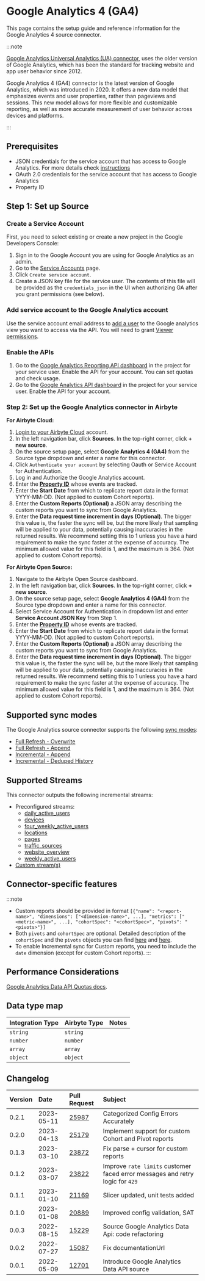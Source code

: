 # Google Analytics 4 (GA4)

This page contains the setup guide and reference information for the Google Analytics 4 source connector.

:::note

[Google Analytics Universal Analytics (UA) connector](https://docs.airbyte.com/integrations/sources/google-analytics-v4), uses the older version of Google Analytics, which has been the standard for tracking website and app user behavior since 2012. 

Google Analytics 4 (GA4) connector is the latest version of Google Analytics, which was introduced in 2020. It offers a new data model that emphasizes events and user properties, rather than pageviews and sessions. This new model allows for more flexible and customizable reporting, as well as more accurate measurement of user behavior across devices and platforms.

:::

## Prerequisites

* JSON credentials for the service account that has access to Google Analytics. For more details check [instructions](https://support.google.com/analytics/answer/1009702)
* OAuth 2.0 credentials for the service account that has access to Google Analytics
* Property ID

## Step 1: Set up Source

### Create a Service Account

First, you need to select existing or create a new project in the Google Developers Console:

1. Sign in to the Google Account you are using for Google Analytics as an admin.
2. Go to the [Service Accounts](https://console.developers.google.com/iam-admin/serviceaccounts) page.
3. Click `Create service account`.
4. Create a JSON key file for the service user. The contents of this file will be provided as the `credentials_json` in the UI when authorizing GA after you grant permissions \(see below\).

### Add service account to the Google Analytics account

Use the service account email address to [add a user](https://support.google.com/analytics/answer/1009702) to the Google analytics view you want to access via the API. You will need to grant [Viewer permissions](https://support.google.com/analytics/answer/2884495).

### Enable the APIs

1. Go to the [Google Analytics Reporting API dashboard](https://console.developers.google.com/apis/api/analyticsreporting.googleapis.com/overview) in the project for your service user. Enable the API for your account. You can set quotas and check usage.
2. Go to the [Google Analytics API dashboard](https://console.developers.google.com/apis/api/analytics.googleapis.com/overview) in the project for your service user. Enable the API for your account.

### Step 2: Set up the Google Analytics connector in Airbyte

**For Airbyte Cloud:**

1. [Login to your Airbyte Cloud](https://cloud.airbyte.com/workspaces) account.
2. In the left navigation bar, click **Sources**. In the top-right corner, click **+ new source**.
3. On the source setup page, select **Google Analytics 4 (GA4)** from the Source type dropdown and enter a name for this connector.
4. Click `Authenticate your account` by selecting Oauth or Service Account for Authentication.
5. Log in and Authorize the Google Analytics account.
6. Enter the [**Property ID**](https://developers.google.com/analytics/devguides/reporting/data/v1/property-id#what_is_my_property_id) whose events are tracked.
7. Enter the **Start Date** from which to replicate report data in the format YYYY-MM-DD. (Not applied to custom Cohort reports).
8. Enter the **Custom Reports (Optional)** a JSON array describing the custom reports you want to sync from Google Analytics.
9. Enter the **Data request time increment in days (Optional)**. The bigger this value is, the faster the sync will be, but the more likely that sampling will be applied to your data, potentially causing inaccuracies in the returned results. We recommend setting this to 1 unless you have a hard requirement to make the sync faster at the expense of accuracy. The minimum allowed value for this field is 1, and the maximum is 364. (Not applied to custom Cohort reports).

**For Airbyte Open Source:**

1. Navigate to the Airbyte Open Source dashboard.
2. In the left navigation bar, click **Sources**. In the top-right corner, click **+ new source**.
3. On the source setup page, select **Google Analytics 4 (GA4)** from the Source type dropdown and enter a name for this connector.
4. Select Service Account for Authentication in dropdown list and enter **Service Account JSON Key** from Step 1.
5. Enter the [**Property ID**](https://developers.google.com/analytics/devguides/reporting/data/v1/property-id#what_is_my_property_id) whose events are tracked.
6. Enter the **Start Date** from which to replicate report data in the format YYYY-MM-DD. (Not applied to custom Cohort reports).
7. Enter the **Custom Reports (Optional)** a JSON array describing the custom reports you want to sync from Google Analytics.
8. Enter the **Data request time increment in days (Optional)**. The bigger this value is, the faster the sync will be, but the more likely that sampling will be applied to your data, potentially causing inaccuracies in the returned results. We recommend setting this to 1 unless you have a hard requirement to make the sync faster at the expense of accuracy. The minimum allowed value for this field is 1, and the maximum is 364. (Not applied to custom Cohort reports).


## Supported sync modes

The Google Analytics source connector supports the following [sync modes](https://docs.airbyte.com/cloud/core-concepts#connection-sync-modes):

- [Full Refresh - Overwrite](https://docs.airbyte.com/understanding-airbyte/glossary#full-refresh-sync)
- [Full Refresh - Append](https://docs.airbyte.com/understanding-airbyte/connections/full-refresh-append)
- [Incremental - Append](https://docs.airbyte.com/understanding-airbyte/connections/incremental-append)
- [Incremental - Deduped History](https://docs.airbyte.com/understanding-airbyte/connections/incremental-deduped-history)

## Supported Streams

This connector outputs the following incremental streams:

* Preconfigured streams:
  * [daily_active_users](https://developers.google.com/analytics/devguides/reporting/data/v1/rest/v1beta/properties/runReport)
  * [devices](https://developers.google.com/analytics/devguides/reporting/data/v1/rest/v1beta/properties/runReport)
  * [four_weekly_active_users](https://developers.google.com/analytics/devguides/reporting/data/v1/rest/v1beta/properties/runReport)
  * [locations](https://developers.google.com/analytics/devguides/reporting/data/v1/rest/v1beta/properties/runReport)
  * [pages](https://developers.google.com/analytics/devguides/reporting/data/v1/rest/v1beta/properties/runReport)
  * [traffic_sources](https://developers.google.com/analytics/devguides/reporting/data/v1/rest/v1beta/properties/runReport)
  * [website_overview](https://developers.google.com/analytics/devguides/reporting/data/v1/rest/v1beta/properties/runReport)
  * [weekly_active_users](https://developers.google.com/analytics/devguides/reporting/data/v1/rest/v1beta/properties/runReport)
* [Custom stream\(s\)](https://developers.google.com/analytics/devguides/reporting/data/v1/rest/v1beta/properties/runReport)

## Connector-specific features

:::note

  * Custom reports should be provided in format `[{"name": "<report-name>", "dimensions": ["<dimension-name>", ...], "metrics": ["<metric-name>", ...], "cohortSpec": "<cohortSpec>", "pivots": "<pivots>"}]`
  * Both `pivots` and `cohortSpec` are optional. Detailed description of the `cohortSpec` and the `pivots` objects you can find [here](https://developers.google.com/analytics/devguides/reporting/data/v1/rest/v1beta/CohortSpec) and [here](https://developers.google.com/analytics/devguides/reporting/data/v1/rest/v1beta/Pivot).
  * To enable Incremental sync for Custom reports, you need to include the `date` dimension (except for custom Cohort reports).
:::

## Performance Considerations

[Google Analytics Data API Quotas docs](https://developers.google.com/analytics/devguides/reporting/data/v1/quotas).

## Data type map

| Integration Type | Airbyte Type | Notes |
|:-----------------|:-------------|:------|
| `string`         | `string`     |       |
| `number`         | `number`     |       |
| `array`          | `array`      |       |
| `object`         | `object`     |       |

## Changelog

| Version | Date       | Pull Request                                             | Subject                                                                       |
|:--------|:-----------|:---------------------------------------------------------|:------------------------------------------------------------------------------|
| 0.2.1   | 2023-05-11 | [25987](https://github.com/airbytehq/airbyte/pull/25987) | Categorized Config Errors Accurately                                          |
| 0.2.0   | 2023-04-13 | [25179](https://github.com/airbytehq/airbyte/pull/25179) | Implement support for custom Cohort and Pivot reports                         |
| 0.1.3   | 2023-03-10 | [23872](https://github.com/airbytehq/airbyte/pull/23872) | Fix parse + cursor for custom reports                                         |
| 0.1.2   | 2023-03-07 | [23822](https://github.com/airbytehq/airbyte/pull/23822) | Improve `rate limits` customer faced error messages and retry logic for `429` |
| 0.1.1   | 2023-01-10 | [21169](https://github.com/airbytehq/airbyte/pull/21169) | Slicer updated, unit tests added                                              |
| 0.1.0   | 2023-01-08 | [20889](https://github.com/airbytehq/airbyte/pull/20889) | Improved config validation, SAT                                               |
| 0.0.3   | 2022-08-15 | [15229](https://github.com/airbytehq/airbyte/pull/15229) | Source Google Analytics Data Api: code refactoring                            |
| 0.0.2   | 2022-07-27 | [15087](https://github.com/airbytehq/airbyte/pull/15087) | Fix documentationUrl                                                          |
| 0.0.1   | 2022-05-09 | [12701](https://github.com/airbytehq/airbyte/pull/12701) | Introduce Google Analytics Data API source                                    |
